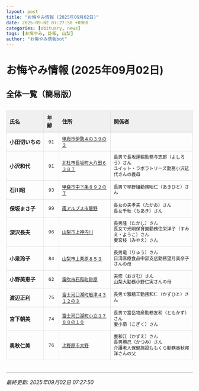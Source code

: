 ```yaml
---
layout: post
title: "お悔やみ情報 (2025年09月02日)"
date: 2025-09-02 07:27:50 +0900
categories: [obituary, news]
tags: [お悔やみ, 訃報, 山梨]
author: "お悔やみ情報bot"
---
```


<style>
@media (max-width: 768px) {
  .compact-table { font-size: 12px; }
  .compact-table th, .compact-table td { padding: 4px !important; }
  .responsive-table { overflow-x: auto; -webkit-overflow-scrolling: touch; }
  table { min-width: auto !important; }
}
</style>

# お悔やみ情報 (2025年09月02日)

## 全体一覧（簡易版）

<div class="responsive-table" style="overflow-x: auto; max-width: 100%; margin-bottom: 20px;">
<table class="compact-table" style="width: 100%; border-collapse: collapse; font-size: 14px; min-width: 300px;">
<thead>
<tr style="background-color: #f0f0f0; border-bottom: 2px solid #ddd;">
<th style="padding: 8px; text-align: left; border: 1px solid #ddd; font-weight: bold;">氏名</th>
<th style="padding: 8px; text-align: left; border: 1px solid #ddd; font-weight: bold;">年齢</th>
<th style="padding: 8px; text-align: left; border: 1px solid #ddd; font-weight: bold;">住所</th>
<th style="padding: 8px; text-align: left; border: 1px solid #ddd; font-weight: bold;">関係者</th>
</tr>
</thead>
<tbody>
<tr style="border-bottom: 1px solid #eee;">
<td style="padding: 8px; border: 1px solid #ddd; font-weight: bold; white-space: nowrap;">小田切いちの</td>
<td style="padding: 8px; border: 1px solid #ddd; text-align: center; font-size: 12px;">91</td>
<td style="padding: 8px; border: 1px solid #ddd; font-size: 12px;"><a href="https://www.google.com/maps/search/?api=1&query=%E7%94%B2%E5%BA%9C%E5%B8%82%E4%BC%8A%E5%8B%A2%EF%BC%94%E3%81%AE%EF%BC%93%EF%BC%99%E3%81%AE%EF%BC%92" target="_blank" rel="noopener">甲府市伊勢４の３９の２</a></td>
<td style="padding: 8px; border: 1px solid #ddd; font-size: 12px; line-height: 1.3; white-space: normal;"></td>
</tr>
<tr style="border-bottom: 1px solid #eee;">
<td style="padding: 8px; border: 1px solid #ddd; font-weight: bold; white-space: nowrap;">小沢和代</td>
<td style="padding: 8px; border: 1px solid #ddd; text-align: center; font-size: 12px;">91</td>
<td style="padding: 8px; border: 1px solid #ddd; font-size: 12px;"><a href="https://www.google.com/maps/search/?api=1&query=%E5%8C%97%E6%9D%9C%E5%B8%82%E9%95%B7%E5%9D%82%E7%94%BA%E5%A4%A7%E5%85%AB%E7%94%B0%EF%BC%96%EF%BC%93%EF%BC%98%EF%BC%97" target="_blank" rel="noopener">北杜市長坂町大八田６３８７</a></td>
<td style="padding: 8px; border: 1px solid #ddd; font-size: 12px; line-height: 1.3; white-space: normal;">長男で長坂運輸勤務与志郎（よしろう）さん<br>ユイット・ラボラトリーズ勤務小沢延代さんの義母</td>
</tr>
<tr style="border-bottom: 1px solid #eee;">
<td style="padding: 8px; border: 1px solid #ddd; font-weight: bold; white-space: nowrap;">石川昭</td>
<td style="padding: 8px; border: 1px solid #ddd; text-align: center; font-size: 12px;">93</td>
<td style="padding: 8px; border: 1px solid #ddd; font-size: 12px;"><a href="https://www.google.com/maps/search/?api=1&query=%E7%94%B2%E6%96%90%E5%B8%82%E4%B8%AD%E4%B8%8B%E6%9D%A1%EF%BC%98%EF%BC%99%EF%BC%92%E3%81%AE%EF%BC%97" target="_blank" rel="noopener">甲斐市中下条８９２の７</a></td>
<td style="padding: 8px; border: 1px solid #ddd; font-size: 12px; line-height: 1.3; white-space: normal;">長男で早野組勤務昭仁（あきひと）さん</td>
</tr>
<tr style="border-bottom: 1px solid #eee;">
<td style="padding: 8px; border: 1px solid #ddd; font-weight: bold; white-space: nowrap;">保坂まさ子</td>
<td style="padding: 8px; border: 1px solid #ddd; text-align: center; font-size: 12px;">99</td>
<td style="padding: 8px; border: 1px solid #ddd; font-size: 12px;"><a href="https://www.google.com/maps/search/?api=1&query=%E5%8D%97%E3%82%A2%E3%83%AB%E3%83%97%E3%82%B9%E5%B8%82%E9%A3%AF%E9%87%8E" target="_blank" rel="noopener">南アルプス市飯野</a></td>
<td style="padding: 8px; border: 1px solid #ddd; font-size: 12px; line-height: 1.3; white-space: normal;">長女の夫孝夫（たかお）さん<br>長女千秋（ちあき）さん</td>
</tr>
<tr style="border-bottom: 1px solid #eee;">
<td style="padding: 8px; border: 1px solid #ddd; font-weight: bold; white-space: nowrap;">深沢長夫</td>
<td style="padding: 8px; border: 1px solid #ddd; text-align: center; font-size: 12px;">96</td>
<td style="padding: 8px; border: 1px solid #ddd; font-size: 12px;"><a href="https://www.google.com/maps/search/?api=1&query=%E5%B1%B1%E6%A2%A8%E5%B8%82%E4%B8%8A%E7%A5%9E%E5%86%85%E5%B7%9D" target="_blank" rel="noopener">山梨市上神内川</a></td>
<td style="padding: 8px; border: 1px solid #ddd; font-size: 12px; line-height: 1.3; white-space: normal;">長男隆（たかし）さん<br>長女で光明保育園勤務住栄洋子（すみえ・ようこ）さん<br>妻宮枝（みやえ）さん</td>
</tr>
<tr style="border-bottom: 1px solid #eee;">
<td style="padding: 8px; border: 1px solid #ddd; font-weight: bold; white-space: nowrap;">小泉玲子</td>
<td style="padding: 8px; border: 1px solid #ddd; text-align: center; font-size: 12px;">84</td>
<td style="padding: 8px; border: 1px solid #ddd; font-size: 12px;"><a href="https://www.google.com/maps/search/?api=1&query=%E5%B1%B1%E6%A2%A8%E5%B8%82%E4%B8%8A%E6%A0%97%E5%8E%9F%EF%BC%98%EF%BC%95%EF%BC%93" target="_blank" rel="noopener">山梨市上栗原８５３</a></td>
<td style="padding: 8px; border: 1px solid #ddd; font-size: 12px; line-height: 1.3; white-space: normal;">長男竜（りゅう）さん<br>日清医療食品中部支店勤務望月美奈子さんの母</td>
</tr>
<tr style="border-bottom: 1px solid #eee;">
<td style="padding: 8px; border: 1px solid #ddd; font-weight: bold; white-space: nowrap;">小野美恵子</td>
<td style="padding: 8px; border: 1px solid #ddd; text-align: center; font-size: 12px;">62</td>
<td style="padding: 8px; border: 1px solid #ddd; font-size: 12px;"><a href="https://www.google.com/maps/search/?api=1&query=%E7%AC%9B%E5%90%B9%E5%B8%82%E7%9F%B3%E5%92%8C%E7%94%BA%E7%A0%82%E5%8E%9F" target="_blank" rel="noopener">笛吹市石和町砂原</a></td>
<td style="padding: 8px; border: 1px solid #ddd; font-size: 12px; line-height: 1.3; white-space: normal;">夫修（おさむ）さん<br>山梨大勤務小野仁実さんの母</td>
</tr>
<tr style="border-bottom: 1px solid #eee;">
<td style="padding: 8px; border: 1px solid #ddd; font-weight: bold; white-space: nowrap;">渡辺正利</td>
<td style="padding: 8px; border: 1px solid #ddd; text-align: center; font-size: 12px;">75</td>
<td style="padding: 8px; border: 1px solid #ddd; font-size: 12px;"><a href="https://www.google.com/maps/search/?api=1&query=%E5%AF%8C%E5%A3%AB%E6%B2%B3%E5%8F%A3%E6%B9%96%E7%94%BA%E8%88%B9%E6%B4%A5%EF%BC%94%EF%BC%93%EF%BC%91%EF%BC%92%E3%81%AE%EF%BC%93" target="_blank" rel="noopener">富士河口湖町船津４３１２の３</a></td>
<td style="padding: 8px; border: 1px solid #ddd; font-size: 12px; line-height: 1.3; white-space: normal;">長男で雅精工勤務和仁（かずひと）さん</td>
</tr>
<tr style="border-bottom: 1px solid #eee;">
<td style="padding: 8px; border: 1px solid #ddd; font-weight: bold; white-space: nowrap;">宮下朝美</td>
<td style="padding: 8px; border: 1px solid #ddd; text-align: center; font-size: 12px;">74</td>
<td style="padding: 8px; border: 1px solid #ddd; font-size: 12px;"><a href="https://www.google.com/maps/search/?api=1&query=%E5%AF%8C%E5%A3%AB%E6%B2%B3%E5%8F%A3%E6%B9%96%E7%94%BA%E5%B0%8F%E7%AB%8B%EF%BC%93%EF%BC%97%EF%BC%98%EF%BC%98%E3%81%AE%EF%BC%91%EF%BC%90" target="_blank" rel="noopener">富士河口湖町小立３７８８の１０</a></td>
<td style="padding: 8px; border: 1px solid #ddd; font-size: 12px; line-height: 1.3; white-space: normal;">長男で富岳物産勤務友和（ともかず）さん<br>妻小菊（こぎく）さん</td>
</tr>
<tr style="border-bottom: 1px solid #eee;">
<td style="padding: 8px; border: 1px solid #ddd; font-weight: bold; white-space: nowrap;">奥秋仁美</td>
<td style="padding: 8px; border: 1px solid #ddd; text-align: center; font-size: 12px;">76</td>
<td style="padding: 8px; border: 1px solid #ddd; font-size: 12px;"><a href="https://www.google.com/maps/search/?api=1&query=%E4%B8%8A%E9%87%8E%E5%8E%9F%E5%B8%82%E5%A4%A7%E9%87%8E" target="_blank" rel="noopener">上野原市大野</a></td>
<td style="padding: 8px; border: 1px solid #ddd; font-size: 12px; line-height: 1.3; white-space: normal;">妻和江（かずえ）さん<br>長男勝己（かつみ）さん<br>介護老人保健施設ももくら勤務奥秋邦洋さんの父</td>
</tr>
</tbody>
</table>
</div>

---
*最終更新: 2025年09月02日 07:27:50*
